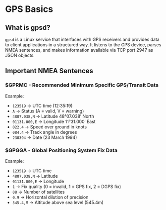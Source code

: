 # GPS Basics

## What is gpsd?
`gpsd` is a Linux service that interfaces with GPS receivers and provides data
to client applications in a structured way. It listens to the GPS device,
parses NMEA sentences, and makes information available via TCP port 2947
as JSON objects.

## Important NMEA Sentences
### $GPRMC - Recommended Minimum Specific GPS/Transit Data
Example:
- `123519` → UTC time (12:35:19)
- `A` → Status (A = valid, V = warning)
- `4807.038,N` → Latitude 48°07.038′ North
- `01131.000,E` → Longitude 11°31.000′ East
- `022.4` → Speed over ground in knots
- `084.4` → Track angle in degrees
- `230394` → Date (23 March 1994)

### $GPGGA - Global Positioning System Fix Data
Example:
- `123519` → UTC time
- `4807.038,N` → Latitude
- `01131.000,E` → Longitude
- `1` → Fix quality (0 = invalid, 1 = GPS fix, 2 = DGPS fix)
- `08` → Number of satellites
- `0.9` → Horizontal dilution of precision
- `545.4,M` → Altitude above sea level (545.4m)
